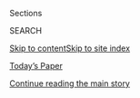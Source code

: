 <div id="app">

<div>

<div class="NYTAppHideMasthead css-1r6wvpq e1suatyy0">

<div class="section css-ui9rw0 e1suatyy2">

<div class="css-eph4ug er09x8g0">

<div class="css-6n7j50">

</div>

<span class="css-1dv1kvn">Sections</span>

<div class="css-10488qs">

<span class="css-1dv1kvn">SEARCH</span>

</div>

[Skip to content](#site-content)[Skip to site
index](#site-index)

</div>

<div class="css-10698na e1huz5gh0">

</div>

</div>

<div id="masthead-bar-one" class="section hasLinks css-15hmgas e1csuq9d3">

<div class="css-uqyvli e1csuq9d0">

</div>

<div class="css-1uqjmks e1csuq9d1">

</div>

<div class="css-9e9ivx">

[](https://myaccount.nytimes.com/auth/login?response_type=cookie&client_id=vi)

</div>

<div class="css-1bvtpon e1csuq9d2">

[Today’s Paper](https://www.nytimes.com/section/todayspaper)

</div>

</div>

</div>

</div>

<div data-aria-hidden="false">

<div id="site-content" data-role="main">

<div id="top-wrapper" class="css-15p45cc eaca97t0" type="top">

<div id="top-slug" class="css-19x0jxb eaca97t1" hidden="">

Advertisement

</div>

[Continue reading the main
story](#after-top)

<div class="ad top-wrapper" style="text-align:center;height:100%;display:block;min-height:90px">

<div id="top" class="place-ad" data-position="top" data-size-key="top">

</div>

</div>

<div id="after-top">

</div>

</div>

<div id="byline" class="section css-15h4p1b e9abtgs0">

<div class="css-1j21atc e1svk9qx1">

<div class="css-nfcc9b e1svk9qx3">

<div class="css-cnx41t">

![Portrait of Ellen
Barry](https://static01.nyt.com/images/2018/10/08/multimedia/author-ellen-barry/author-ellen-barry-thumbLarge.png)

</div>

<div class="css-vl9dhg e1svk9qx5">

<div class="css-1nrhkj6 e1svk9qx6">

# Ellen Barry

</div>

## <span></span>

Ellen Barry is the New England bureau chief of The New York Times.

<span class="css-dd5dyy">More**</span>

</div>

</div>

</div>

<div>

<div id="mid1-wrapper" class="css-1mn4oms eaca97t0" type="rank">

<div id="mid1-slug" class="css-1tag3rd eaca97t1">

Advertisement

</div>

[Continue reading the main
story](#after-mid1)

<div id="mid1" class="ad mid1-wrapper" style="text-align:center;height:100%;display:block">

</div>

<div id="after-mid1">

</div>

</div>

</div>

<div class="css-185go5a e1o5byef0">

<div class="css-15cbhtu">

  - [Latest](#stream-panel)
  - <span class="css-6n7j50">Search</span>
    <div class="control">
    <div class="label-container css-1dv1kvn">
    Search
    </div>
    <div class="css-wm4t3d">
    **<span id="clear-search-input" class="css-1dv1kvn">Clear this text
    input</span>
    </div>
    </div>
    <span class="css-1iovbfw"></span>

<div id="stream-panel" class="section css-8msx5b e1jz0cab1">

<div class="css-13mho3u">

1.  
    
    <div class="css-1cp3ece">
    
    <div class="css-1l4spti">
    
    [](/2020/07/31/us/dzhokhar-tsarnaev-boston-marathon-bomber.html)
    
    <div class="css-79elbk">
    
    ![](https://static01.nyt.com/images/2020/07/31/us/31bostonbomber/31bostonbomber-thumbWide.jpg?quality=75&auto=webp&disable=upscale)
    
    </div>
    
    ## Boston Marathon Bomber’s Death Sentence Is Thrown Out by Court
    
    Dzhokhar Tsarnaev, who was convicted after bombings that killed
    three people and wounded more than 260, will receive a new
    penalty-phase trial.
    
    <div class="css-1nqbnmb ea5icrr0">
    
    By <span class="css-1n7hynb">Ellen
    Barry</span>
    
    </div>
    
    </div>
    
    <div class="css-1lc2l26 e1xfvim33">
    
    </div>
    
    </div>

2.  
    
    <div class="css-1cp3ece">
    
    <div class="css-1l4spti">
    
    [](/2020/07/22/us/coronavirus-northeast-governors.html)
    
    <div class="css-79elbk">
    
    ![](https://static01.nyt.com/images/2020/07/21/us/00newengland1/merlin_173853822_f5307ec7-7453-4eef-bf1c-125c9c58b4ab-thumbWide.jpg?quality=75&auto=webp&disable=upscale)
    
    </div>
    
    ## U.S. Northeast, Pummeled in the Spring, Now Stands Out in Virus Control
    
    In just over two months, the Northeast has gone from the country’s
    worst coronavirus hot spot to its most controlled. “It’s acting like
    Europe,” one expert said.
    
    <div class="css-1nqbnmb ea5icrr0">
    
    By <span class="css-1n7hynb">Ellen
    Barry</span>
    
    </div>
    
    </div>
    
    <div class="css-1lc2l26 e1xfvim33">
    
    </div>
    
    </div>

3.  
    
    <div class="css-1cp3ece">
    
    <div class="css-1l4spti">
    
    [](/2020/07/01/us/somerville-polyamorous-domestic-partnership.html)
    
    <div class="css-79elbk">
    
    ![](https://static01.nyt.com/images/2020/07/01/us/01POLYAMOROUS/01POLYAMOROUS-thumbWide.jpg?quality=75&auto=webp&disable=upscale)
    
    </div>
    
    ## A Massachusetts City Decides to Recognize Polyamorous Relationships
    
    The city of Somerville has broadened the definition of domestic
    partnership to include relationships between three or more adults,
    expanding access to health care.
    
    <div class="css-1nqbnmb ea5icrr0">
    
    By <span class="css-1n7hynb">Ellen
    Barry</span>
    
    </div>
    
    </div>
    
    <div class="css-1lc2l26 e1xfvim33">
    
    </div>
    
    </div>

4.  
    
    <div class="css-1cp3ece">
    
    <div class="css-1l4spti">
    
    [](/2020/06/24/us/holyoke-soldiers-home.html)
    
    <div class="css-79elbk">
    
    ![](https://static01.nyt.com/images/2020/06/24/us/24virus-soldiershome/24virus-soldiershome-thumbWide-v2.jpg?quality=75&auto=webp&disable=upscale)
    
    </div>
    
    ## ‘Total Pandemonium’: What Went Wrong at a Veterans’ Home Where 76 Died
    
    An independent report on the coronavirus outbreak at the Holyoke
    Soldiers’ Home describes “the opposite of infection control,” as
    administrators combined wards of infected and uninfected patients.
    
    <div class="css-1nqbnmb ea5icrr0">
    
    By <span class="css-1n7hynb">Ellen
    Barry</span>
    
    </div>
    
    </div>
    
    <div class="css-1lc2l26 e1xfvim33">
    
    </div>
    
    </div>

5.  
    
    <div class="css-1cp3ece">
    
    <div class="css-1l4spti">
    
    [](/2020/06/17/us/george-floyd-protests.html)
    
    <div class="css-79elbk">
    
    ![](https://static01.nyt.com/images/2020/06/19/us/19UNREST-CIVILRIGHTS-p1/00UNREST-CIVILRIGHTS-thumbWide-v2.jpg?quality=75&auto=webp&disable=upscale)
    
    </div>
    
    ## 7 Lessons (and Warnings) From Those Who Marched With Dr. King
    
    The tumult and passion of the past weeks have left the surviving
    veterans of the civil rights era with trepidation and hope.
    
    <div class="css-1nqbnmb ea5icrr0">
    
    By <span class="css-1n7hynb">Ellen
    Barry</span>
    
    </div>
    
    </div>
    
    <div class="css-1lc2l26 e1xfvim33">
    
    </div>
    
    </div>

6.  
    
    <div class="css-1cp3ece">
    
    <div class="css-1l4spti">
    
    [](/2020/06/02/us/coronavirus-meditation.html)
    
    <div class="css-79elbk">
    
    ![](https://static01.nyt.com/images/2020/06/02/us/00virus-ripvanwinkle/00virus-ripvanwinkle-thumbWide.jpg?quality=75&auto=webp&disable=upscale)
    
    </div>
    
    ## ‘Did I Miss Anything?’: A Man Emerges From a 75-Day Silent Retreat
    
    Daniel Thorson went into a silent retreat in mid-March, meditating
    through 75 coronavirus news cycles, Boris Johnson’s hospitalization,
    social distancing and sourdough starter. Now he’s catching up.
    
    <div class="css-1nqbnmb ea5icrr0">
    
    By <span class="css-1n7hynb">Ellen
    Barry</span>
    
    </div>
    
    </div>
    
    <div class="css-1lc2l26 e1xfvim33">
    
    </div>
    
    </div>

7.  
    
    <div class="css-1cp3ece">
    
    <div class="css-1l4spti">
    
    [](/2020/06/01/us/george-floyd-protests-cleanup.html)
    
    <div class="css-79elbk">
    
    ![](https://static01.nyt.com/images/2020/06/01/us/01UNREST-CLEANUP/merlin_173032311_a2ce4936-071f-4589-a1e4-7044eb96292d-thumbWide.jpg?quality=75&auto=webp&disable=upscale)
    
    </div>
    
    ## In Cities Battered by Protest, the Cleaning Crews Come Out
    
    Many protesters have volunteered to clean up after looting and
    vandalism, in the hope that the movement will not be defined by
    destruction.
    
    <div class="css-1nqbnmb ea5icrr0">
    
    By <span class="css-1n7hynb">Ellen
    Barry</span>
    
    </div>
    
    </div>
    
    <div class="css-1lc2l26 e1xfvim33">
    
    </div>
    
    </div>

8.  
    
    <div class="css-1cp3ece">
    
    <div class="css-1l4spti">
    
    [](/2020/05/24/us/they-survived-the-worst-battles-of-world-war-ii-and-died-of-the-virus.html)
    
    <div class="css-79elbk">
    
    ![](https://static01.nyt.com/images/2020/05/22/us/00virus-veterans02-promo/00virus-veterans02-thumbWide.jpg?quality=75&auto=webp&disable=upscale)
    
    </div>
    
    ## They Survived the Worst Battles of World War II. And Died of the Virus.
    
    Inside the Holyoke Soldiers’ Home was a man who had served as a
    jailer to Hitler’s top aide. A man who had rescued Japanese kamikaze
    pilots from the sea. A man who carried memories of a concentration
    camp.
    
    <div class="css-1nqbnmb ea5icrr0">
    
    By <span class="css-1n7hynb">Ellen
    Barry</span>
    
    </div>
    
    </div>
    
    <div class="css-1lc2l26 e1xfvim33">
    
    </div>
    
    </div>

9.  
    
    <div class="css-1cp3ece">
    
    <div class="css-1l4spti">
    
    [](/2020/05/09/us/divorcing-parents-have-right-to-post-court-says.html)
    
    <div class="css-79elbk">
    
    ![](https://static01.nyt.com/images/2020/05/09/us/00divorce/00divorce-thumbWide.jpg?quality=75&auto=webp&disable=upscale)
    
    </div>
    
    ## Divorcing Parents Have a Right to Post Their Stories Online, Court Says
    
    A ruling in Massachusetts finds that involuntary nondisparagement
    orders, commonly used to keep spouses from discussing their cases on
    social media, are unconstitutional.
    
    <div class="css-1nqbnmb ea5icrr0">
    
    By <span class="css-1n7hynb">Ellen
    Barry</span>
    
    </div>
    
    </div>
    
    <div class="css-1lc2l26 e1xfvim33">
    
    </div>
    
    </div>

10. 
    
    <div class="css-1cp3ece">
    
    <div class="css-1l4spti">
    
    [](/2020/04/25/us/coronavirus-chelsea-massachusetts.html)
    
    <div class="css-79elbk">
    
    ![](https://static01.nyt.com/images/2020/04/26/us/26virus-chelsea02/merlin_171686601_7440f465-6d38-4502-ad64-5b6e9d75ad4c-thumbWide.jpg?quality=75&auto=webp&disable=upscale)
    
    </div>
    
    ## In a Crowded City, Leaders Struggle to Separate the Sick From the Well
    
    Chelsea, Mass., has an infection rate higher than any other
    community in the state. With families in cramped housing, it is
    difficult to contain the spread.
    
    <div class="css-1nqbnmb ea5icrr0">
    
    By <span class="css-1n7hynb">Ellen Barry</span>
    
    </div>
    
    </div>
    
    <div class="css-1lc2l26 e1xfvim33">
    
    </div>
    
    </div>

<div class="css-13mho3u">

<div class="css-1t62hi8">

<div class="css-1stvaey">

Show
More

<div>

<div style="border:0;clip:rect(0 0 0 0);height:1px;margin:-1px;overflow:hidden;white-space:nowrap;padding:0;width:1px;position:absolute" data-role="log" data-aria-live="assertive">

</div>

<div style="border:0;clip:rect(0 0 0 0);height:1px;margin:-1px;overflow:hidden;white-space:nowrap;padding:0;width:1px;position:absolute" data-role="log" data-aria-live="assertive">

</div>

<div style="border:0;clip:rect(0 0 0 0);height:1px;margin:-1px;overflow:hidden;white-space:nowrap;padding:0;width:1px;position:absolute" data-role="log" data-aria-live="polite">

</div>

<div style="border:0;clip:rect(0 0 0 0);height:1px;margin:-1px;overflow:hidden;white-space:nowrap;padding:0;width:1px;position:absolute" data-role="log" data-aria-live="polite">

</div>

</div>

</div>

</div>

</div>

</div>

<div class="css-g6hk37 supplemental">

<div id="mid2-wrapper" class="css-10wkyv7 eaca97t0" type="lede">

<div id="mid2-slug" class="css-1tag3rd eaca97t1">

Advertisement

</div>

[Continue reading the main
story](#after-mid2)

<div id="mid2" class="ad mid2-wrapper" style="text-align:center;height:100%;display:block;min-height:250px">

</div>

<div id="after-mid2">

</div>

</div>

## Follow Elsewhere

<div class="module-body">

  - [**<span data-aria-hidden="true">EllenBarryNYT</span><span class="css-1dv1kvn">twitter
    page for EllenBarryNYT</span>](https://twitter.com/EllenBarryNYT)

</div>

## Feedback? Questions?

<div class="css-hftqp3">

Include your name, the article headline, and your message.

</div>

Email Author

</div>

</div>

</div>

</div>

</div>

</div>

## Site Index

<div>

</div>

## Site Information Navigation

  - [© <span>2020</span> <span>The New York Times
    Company</span>](https://help.nytimes.com/hc/en-us/articles/115014792127-Copyright-notice)

<!-- end list -->

  - [NYTCo](https://www.nytco.com/)
  - [Contact
    Us](https://help.nytimes.com/hc/en-us/articles/115015385887-Contact-Us)
  - [Work with us](https://www.nytco.com/careers/)
  - [Advertise](https://nytmediakit.com/)
  - [T Brand Studio](http://www.tbrandstudio.com/)
  - [Your Ad
    Choices](https://www.nytimes.com/privacy/cookie-policy#how-do-i-manage-trackers)
  - [Privacy](https://www.nytimes.com/privacy)
  - [Terms of
    Service](https://help.nytimes.com/hc/en-us/articles/115014893428-Terms-of-service)
  - [Terms of
    Sale](https://help.nytimes.com/hc/en-us/articles/115014893968-Terms-of-sale)
  - [Site
    Map](https://spiderbites.nytimes.com)
  - [Help](https://help.nytimes.com/hc/en-us)
  - [Subscriptions](https://www.nytimes.com/subscription?campaignId=37WXW)

</div>

</div>
